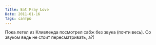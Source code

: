 ```yaml
---
Title: Eat Pray Love
Date: 2011-01-16
Tags: саптрю
---
```


<div class="text"><p>Пока летел из Кливленда посмотрел сабж без звука (почти весь). Со звуком ведь не стоит пересматривать, а?)</p></div>